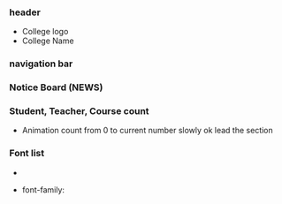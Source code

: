 ### header

- College logo
- College Name

### navigation bar

### Notice Board (NEWS)

### Student, Teacher, Course count

- Animation count from 0 to current number slowly ok lead the section

### Font list

-

- font-family:

###
